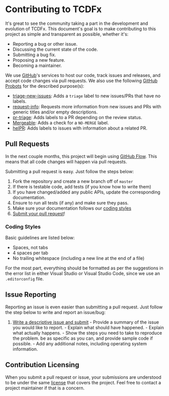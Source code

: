 # Contributing to TCDFx

It's great to see the community taking a part in the development and evolution of TCDFx. This document's goal is to make contributing to this project as simple and transparent as possible, whether it's:

  - Reporting a bug or other issue.
  - Discussing the current state of the code.
  - Submitting a bug fix.
  - Proposing a new feature.
  - Becoming a maintainer.

We use [GitHub](https://github.com)'s services to host our code, track issues and releases, and accept code changes via pull requests. We also use the following [GitHub Probots](https://probot.github.io/) for the described purpose(s):

  - [triage-new-issues](https://github.com/tunnckoCore/triage-new-issues): Adds a `triage` label to new issues/PRs that have no labels.
  - [request-info](https://probot.github.io/apps/request-info): Requests more information from new issues and PRs with generic titles and/or empty descriptions.
  - [pr-triage](https://github.com/pr-triage/pr-triage): Adds labels to a PR depending on the review status.
  - [Mergeable](https://github.com/mergeability/mergeable): Adds a check for a `NO-MERGE` label.
  - [helPR](https://github.com/rsarky/helpr): Adds labels to issues with information about a related PR.

## Pull Requests

In the next couple months, this project will begin using [GitHub Flow](https://guides.github.com/introduction/flow/index.html). This means that all code changes will happen via pull requests.

Submitting a pull request is easy. Just follow the steps below:

  1. Fork the repository and create a new branch off of `master`
  2. If there is testable code, add tests (if you know how to write them)
  3. If you have changed/added any public APIs, update the corresponding documentation.
  4. Ensure to run all tests (if any) and make sure they pass.
  5. Make sure your documentation follows our [coding styles](#coding-styles)
  6. [Submit your pull request](https://github.com/tom-corwin/tcdfx/pull/new)!

### Coding Styles

Basic guidelines are listed below:

  - Spaces, not tabs
  - 4 spaces per tab
  - No trailing whitespace (including a new line at the end of a file)

For the most part, everything should be formatted as per the suggestions in the error list in either Visual Studio or Visual Studio Code, since we use an `.editorconfig` file.

## Issue Reporting

Reporting an issue is even easier than submitting a pull request. Just follow the step below to write and report an issue/bug:

  1. [Write a descriptive issue and submit](https://github.com/tom-corwin/tcdfx/issue/new)
    - Provide a summary of the issue you would like to report.
    - Explain what should have happened.
    - Explain what actually happens.
    - Show the steps you need to take to reproduce the problem. be as specific as you can, and provide sample code if possible.
    - Add any additional notes, including operating system information.

## Contribution Licensing

When you submit a pull request or issue, your submissions are understood to be under the same [license](https://github.com/tom-corwin/tcdfx/blob/master/LICENSE.md) that covers the project. Feel free to contact a project maintainer if that is a concern.